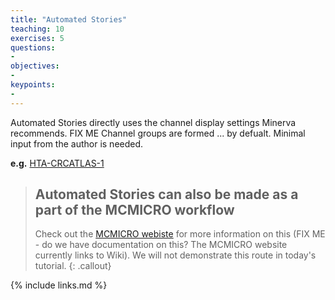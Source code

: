 ```yaml
---
title: "Automated Stories"
teaching: 10
exercises: 5
questions:
- 
objectives:
- 
keypoints:
- 
---
```


Automated Stories directly uses the channel display settings Minerva recommends. FIX ME Channel
groups are formed ... by defualt. Minimal input from the author is needed.

**e.g.** [HTA-CRCATLAS-1](https://labsyspharm.github.io/HTA-CRCATLAS-1/minerva/crc03-overview.html)

> ## Automated Stories can also be made as a part of the MCMICRO workflow
> Check out the [MCMICRO webiste](https://mcmicro.org/overview/#visualization) for more information
> on this (FIX ME - do we have documentation on this? The MCMICRO website currently links to Wiki).
> We will not demonstrate this route in today's tutorial.
{: .callout}


{% include links.md %}
